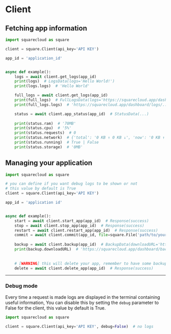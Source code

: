 # Client

## Fetching app information

````python
import squarecloud as square

client = square.Client(api_key='API KEY')

app_id = 'application_id'


async def example():
    logs = await client.get_logs(app_id)
    print(logs)  # LogsData(logs='Hello World!')
    print(logs.logs)  # 'Hello World'

    full_logs = await client.get_logs(app_id)
    print(full_logs)  # FullLogsData(logs='https://squarecloud.app/dashboard/logs/...')
    print(full_logs.logs)  # 'https://squarecloud.app/dashboard/logs/...'

    status = await client.app_status(app_id)  # StatusData(...)
    
    print(status.ram)  # '70MB'
    print(status.cpu)  # '5%'
    print(status.requests)  # 0
    print(status.network)  # {'total': '0 KB ↑ 0 KB ↓', 'now': '0 KB ↑ 0 KB ↓'}
    print(status.running)  # True | False
    print(status.storage)  # '0MB'

````
## Managing your application

````python
import squarecloud as square

# you can define if you want debug logs to be shown or not
# this value by default is True
client = square.Client(api_key='API KEY')

app_id = 'application id'


async def example():
    start = await client.start_app(app_id)  # Response(success)
    stop = await client.stop_app(app_id)  # Response(success)
    restart = await client.restart_app(app_id)  # Response(success)
    commit = await client.commit(app_id, file=square.File('path/to/your/file'))
    
    backup = await client.backup(app_id)  # BackupData(downloadURL='https://squarecloud.app/dashboard/backup/123.zip')
    print(backup.downloadURL)  # 'https://squarecloud.app/dashboard/backup/123.zip'
    
    
    # [WARNING] this will delete your app, remember to have some backup saved
    delete = await client.delete_app(app_id)  # Response(success)
````
___
### Debug mode
Every time a request is made logs are displayed in the terminal containing
useful information, You can disable this by setting the `debug` parameter to
False for the client, this value by default is True.
````py
import squarecloud as square

client = square.Client(api_key='API KEY', debug=False)  # no logs
````